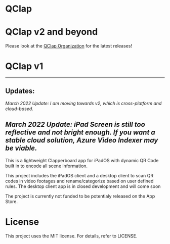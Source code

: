 # QClap

# QClap v2 and beyond

Please look at the [QClap Organization](https://github.com/QClap) for the latest releases!

# QClap v1

---
## Updates:
*March 2022 Update: I am moving towards v2, which is cross-platform and cloud-based.*

*March 2022 Update: iPad Screen is still too reflective and not bright enough. If you want a stable cloud solution, Azure Video Indexer may be viable.*
---

This is a lightweight Clapperboard app for iPadOS with dynamic QR Code built in to encode all scene information. 

This project includes the iPadOS client and a desktop client to scan QR codes in video footages and rename/categorize based on user defined rules. The desktop client app is in closed development and will come soon 

The project is currently not funded to be potentialy released on the App Store. 

# License
This project uses the MIT license. For details, refer to LICENSE. 
